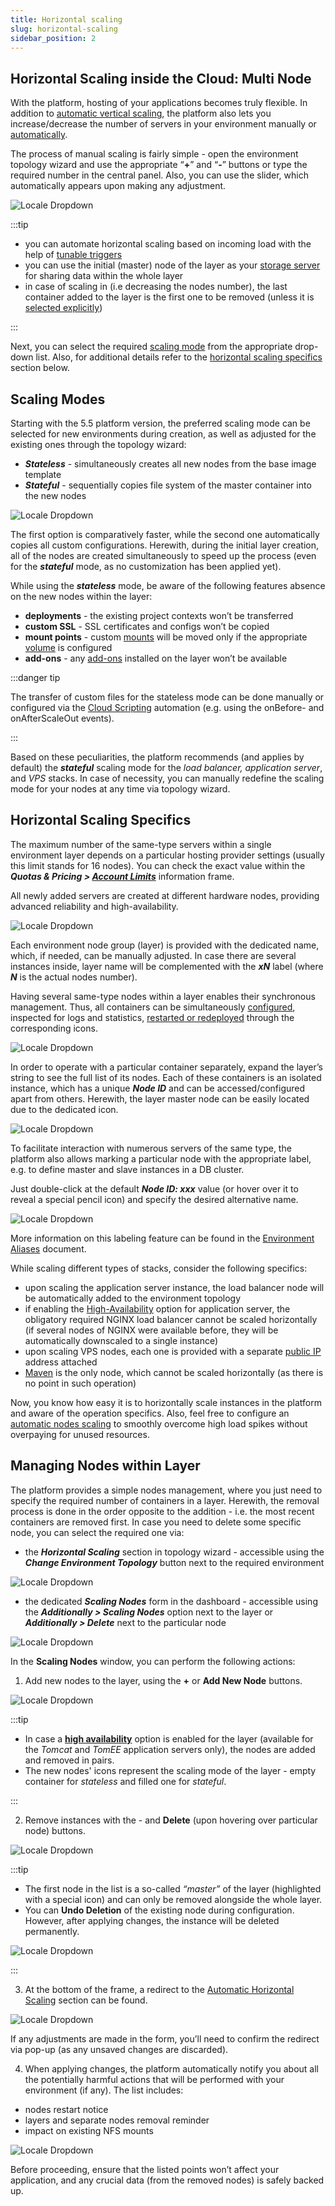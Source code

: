 ```yaml
---
title: Horizontal scaling
slug: horizontal-scaling
sidebar_position: 2
---
```


## Horizontal Scaling inside the Cloud: Multi Node

With the platform, hosting of your applications becomes truly flexible. In addition to [automatic vertical scaling](/docs/application-setting/scaling-and-clustering/automatic-vertical-scaling), the platform also lets you increase/decrease the number of servers in your environment manually or [automatically](/docs/application-setting/scaling-and-clustering/automatic-horizontal-scaling).

The process of manual scaling is fairly simple - open the environment topology wizard and use the appropriate “**+**” and “**-**” buttons or type the required number in the central panel. Also, you can use the slider, which automatically appears upon making any adjustment.

<div style={{
    display:'flex',
    justifyContent: 'center',
    margin: '0 0 1rem 0'
}}>

![Locale Dropdown](./img/HorizontalScaling/01-topology-wizard-horizontal-scaling.png)

</div>

:::tip

- you can automate horizontal scaling based on incoming load with the help of [tunable triggers](/docs/application-setting/scaling-and-clustering/automatic-horizontal-scaling)
- you can use the initial (master) node of the layer as your [storage server](/docs/Data%20Storage%20Container/Use%20Cases/Master%20Container) for sharing data within the whole layer
- in case of scaling in (i.e decreasing the nodes number), the last container added to the layer is the first one to be removed (unless it is [selected explicitly](http://localhost:3000/docs/application-setting/scaling-and-clustering/horizontal-scaling#managing-nodes-within-layer))

:::

Next, you can select the required [scaling mode](http://localhost:3000/docs/application-setting/scaling-and-clustering/horizontal-scaling) from the appropriate drop-down list. Also, for additional details refer to the [horizontal scaling specifics](/docs/application-setting/scaling-and-clustering/automatic-horizontal-scaling) section below.

## Scaling Modes

Starting with the 5.5 platform version, the preferred scaling mode can be selected for new environments during creation, as well as adjusted for the existing ones through the topology wizard:

- **_Stateless_** - simultaneously creates all new nodes from the base image template
- **_Stateful_** - sequentially copies file system of the master container into the new nodes

<div style={{
    display:'flex',
    justifyContent: 'center',
    margin: '0 0 1rem 0'
}}>

![Locale Dropdown](./img/HorizontalScaling/02-scaling-modes.png)

</div>

The first option is comparatively faster, while the second one automatically copies all custom configurations. Herewith, during the initial layer creation, all of the nodes are created simultaneously to speed up the process (even for the **_stateful_** mode, as no customization has been applied yet).

While using the **_stateless_** mode, be aware of the following features absence on the new nodes within the layer:

- **deployments** - the existing project contexts won’t be transferred
- **custom SSL** - SSL certificates and configs won’t be copied
- **mount points** - custom [mounts](/docs/data-storage-container/data-sharing/mount-points) will be moved only if the appropriate [volume](http://localhost:3000/docs/container/container-configuration/volumes) is configured
- **add-ons** - any [add-ons](/docs/deployment-tools/cloud-scripting-&-jps/marketplace) installed on the layer won’t be available

:::danger tip

The transfer of custom files for the stateless mode can be done manually or configured via the [Cloud Scripting](https://docs.cloudscripting.com/) automation (e.g. using the onBefore- and onAfterScaleOut events).

:::

Based on these peculiarities, the platform recommends (and applies by default) the **_stateful_** scaling mode for the _load balancer, application server_, and _VPS_ stacks. In case of necessity, you can manually redefine the scaling mode for your nodes at any time via topology wizard.

## Horizontal Scaling Specifics

The maximum number of the same-type servers within a single environment layer depends on a particular hosting provider settings (usually this limit stands for 16 nodes). You can check the exact value within the **_Quotas & Pricing > [Account Limits](/docs/account-and-pricing/quotas-system)_** information frame.

All newly added servers are created at different hardware nodes, providing advanced reliability and high-availability.

<div style={{
    display:'flex',
    justifyContent: 'center',
    margin: '0 0 1rem 0'
}}>

![Locale Dropdown](./img/HorizontalScaling/03-horizontal-scaling-high-availability.png)

</div>

Each environment node group (layer) is provided with the dedicated name, which, if needed, can be manually adjusted. In case there are several instances inside, layer name will be complemented with the **_xN_** label (where **_N_** is the actual nodes number).

Having several same-type nodes within a layer enables their synchronous management. Thus, all containers can be simultaneously [configured](/docs/container/container-configuration/configuration-tools), inspected for logs and statistics, [restarted or redeployed](/docs/category/container-deployment) through the corresponding icons.

<div style={{
    display:'flex',
    justifyContent: 'center',
    margin: '0 0 1rem 0'
}}>

![Locale Dropdown](./img/HorizontalScaling/04-scaled-nodes-management.png)

</div>

In order to operate with a particular container separately, expand the layer’s string to see the full list of its nodes. Each of these containers is an isolated instance, which has a unique **_Node ID_** and can be accessed/configured apart from others. Herewith, the layer master node can be easily located due to the dedicated icon.

<div style={{
    display:'flex',
    justifyContent: 'center',
    margin: '0 0 1rem 0'
}}>

![Locale Dropdown](./img/HorizontalScaling/05-nodes-in-scaled-layer.png)

</div>

To facilitate interaction with numerous servers of the same type, the platform also allows marking a particular node with the appropriate label, e.g. to define master and slave instances in a DB cluster.

Just double-click at the default **_Node ID: xxx_** value (or hover over it to reveal a special pencil icon) and specify the desired alternative name.

<div style={{
    display:'flex',
    justifyContent: 'center',
    margin: '0 0 1rem 0'
}}>

![Locale Dropdown](./img/HorizontalScaling/06-aliases-for-scaled-nodes.png)

</div>

More information on this labeling feature can be found in the [Environment Aliases](/docs/environment-management/environment-aliases) document.

While scaling different types of stacks, consider the following specifics:

- upon scaling the application server instance, the load balancer node will be automatically added to the environment topology
- if enabling the [High-Availability](http://localhost:3000/docs/application-setting/scaling-and-clustering/session-replication-for-ha) option for application server, the obligatory required NGINX load balancer cannot be scaled horizontally (if several nodes of NGINX were available before, they will be automatically downscaled to a single instance)
- upon scaling VPS nodes, each one is provided with a separate [public IP](/docs/application-setting/external-access-to-applications/public-ip) address attached
- [Maven](/docs/java/build-node/java-vcs-deployment-with-maven) is the only node, which cannot be scaled horizontally (as there is no point in such operation)

Now, you know how easy it is to horizontally scale instances in the platform and aware of the operation specifics. Also, feel free to configure an [automatic nodes scaling](/docs/application-setting/scaling-and-clustering/automatic-horizontal-scaling) to smoothly overcome high load spikes without overpaying for unused resources.

## Managing Nodes within Layer

The platform provides a simple nodes management, where you just need to specify the required number of containers in a layer. Herewith, the removal process is done in the order opposite to the addition - i.e. the most recent containers are removed first. In case you need to delete some specific node, you can select the required one via:

- the **_Horizontal Scaling_** section in topology wizard - accessible using the **_Change Environment Topology_** button next to the required environment

<div style={{
    display:'flex',
    justifyContent: 'center',
    margin: '0 0 1rem 0'
}}>

![Locale Dropdown](./img/HorizontalScaling/07-nodes-management-wizard.png)

</div>

- the dedicated **_Scaling Nodes_** form in the dashboard - accessible using the **_Additionally > Scaling Nodes_** option next to the layer or **_Additionally > Delete_** next to the particular node

<div style={{
    display:'flex',
    justifyContent: 'center',
    margin: '0 0 1rem 0'
}}>

![Locale Dropdown](./img/HorizontalScaling/08-delete-node-dashboard.png)

</div>

In the **Scaling Nodes** window, you can perform the following actions:

1. Add new nodes to the layer, using the **+** or **Add New Node** buttons.

<div style={{
    display:'flex',
    justifyContent: 'center',
    margin: '0 0 1rem 0'
}}>

![Locale Dropdown](./img/HorizontalScaling/09-scaling-nodes-add.png)

</div>

:::tip

- In case a [**high availability**](http://localhost:3000/docs/application-setting/scaling-and-clustering/session-replication-for-ha) option is enabled for the layer (available for the _Tomcat_ and _TomEE_ application servers only), the nodes are added and removed in pairs.
- The new nodes' icons represent the scaling mode of the layer - empty container for _stateless_ and filled one for _stateful_.

:::

2. Remove instances with the - and **Delete** (upon hovering over particular node) buttons.

<div style={{
    display:'flex',
    justifyContent: 'center',
    margin: '0 0 1rem 0'
}}>

![Locale Dropdown](./img/HorizontalScaling/10-scaling-nodes-delete.png)

</div>

:::tip

- The first node in the list is a so-called _“master”_ of the layer (highlighted with a special icon) and can only be removed alongside the whole layer.
- You can **Undo Deletion** of the existing node during configuration. However, after applying changes, the instance will be deleted permanently.

<div style={{
    display:'flex',
    justifyContent: 'center',
    margin: '0 0 1rem 0'
}}>

![Locale Dropdown](./img/HorizontalScaling/11-undo-node-deletion.png)

</div>

:::

3. At the bottom of the frame, a redirect to the [Automatic Horizontal Scaling](/docs/application-setting/scaling-and-clustering/automatic-horizontal-scaling) section can be found.

<div style={{
    display:'flex',
    justifyContent: 'center',
    margin: '0 0 1rem 0'
}}>

![Locale Dropdown](./img/HorizontalScaling/12-auto-scaling-redirect.png)

</div>

If any adjustments are made in the form, you’ll need to confirm the redirect via pop-up (as any unsaved changes are discarded).

4. When applying changes, the platform automatically notify you about all the potentially harmful actions that will be performed with your environment (if any). The list includes:

- nodes restart notice
- layers and separate nodes removal reminder
- impact on existing NFS mounts

<div style={{
    display:'flex',
    justifyContent: 'center',
    margin: '0 0 1rem 0'
}}>

![Locale Dropdown](./img/HorizontalScaling/13-confirm-changes.png)

</div>

Before proceeding, ensure that the listed points won’t affect your application, and any crucial data (from the removed nodes) is safely backed up.
